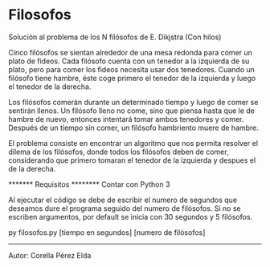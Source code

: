 # Filosofos
Solución al problema de los N filósofos de E. Dikjstra (Con hilos)



Cinco filósofos se sientan alrededor de una mesa redonda para comer un plato de fideos. Cada filósofo cuenta con un tenedor a la izquierda de su plato, pero para comer los fideos necesita usar dos tenedores. Cuando un filósofo tiene hambre, éste coge primero el tenedor de la izquierda y luego el tenedor de la derecha.

Los filósofos comerán durante un determinado tiempo y luego de comer se sentirán llenos. Un filósofo lleno no come, sino que piensa hasta que le de hambre de nuevo, entonces intentará tomar ambos tenedores y comer. Después de un tiempo sin comer, un filósofo hambriento muere de hambre.

El problema consiste en encontrar un algoritmo que nos permita resolver el dilema de los filósofos, donde todos los filósofos deben de comer, considerando que primero tomaran el tenedor de la izquierda y despues el de la derecha.


******* Requisitos ********
Contar con Python 3

Al ejecutar el código se debe de escribir el numero de segundos que deseamos dure el programa seguido del numero de filósofos. 
Si no se escriben argumentos, por default se inicia con 30 segundos y 5 filósofos.

py filosofos.py [tiempo en segundos] [numero de filósofos]

****************************

Autor: Corella Pérez Elda
